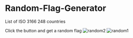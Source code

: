 # Random-Flag-Generator
List of ISO 3166 248 countries 


Click the button and get a random flag 
![random2](https://user-images.githubusercontent.com/106537238/183044873-c74ca5af-b0d8-47b1-b661-f6cdb8f30768.PNG)
![random1](https://user-images.githubusercontent.com/106537238/183044880-50ae3f29-9633-4c30-a9a1-c125e1f5d46f.PNG)
